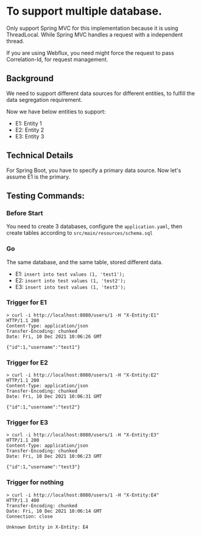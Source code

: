 # To support multiple database.

Only support Spring MVC for this implementation because it is using ThreadLocal. While Spring MVC handles a request with a independent thread.

If you are using Webflux, you need might force the request to pass Correlation-Id, for request management.

## Background
We need to support different data sources for different entities, to fulfill the data segregation requirement.

Now we have below entities to support:
- E1: Entity 1
- E2: Entity 2
- E3: Entity 3

## Technical Details
For Spring Boot, you have to specify a primary data source. Now let's assume E1 is the primary.

## Testing Commands:
### Before Start
You need to create 3 databases, configure the `application.yaml`, then create tables according to `src/main/resources/schema.sql`
### Go
The same database, and the same table, stored different data.
- E1: `insert into test values (1, 'test1');`
- E2: `insert into test values (1, 'test2');`
- E3: `insert into test values (1, 'test3');`


### Trigger for E1
```
> curl -i http://localhost:8080/users/1 -H "X-Entity:E1"
HTTP/1.1 200
Content-Type: application/json
Transfer-Encoding: chunked
Date: Fri, 10 Dec 2021 10:06:26 GMT

{"id":1,"username":"test1"}
```

### Trigger for E2  
```
> curl -i http://localhost:8080/users/1 -H "X-Entity:E2"
HTTP/1.1 200
Content-Type: application/json
Transfer-Encoding: chunked
Date: Fri, 10 Dec 2021 10:06:31 GMT

{"id":1,"username":"test2"}
```
### Trigger for E3
```
> curl -i http://localhost:8080/users/1 -H "X-Entity:E3"
HTTP/1.1 200
Content-Type: application/json
Transfer-Encoding: chunked
Date: Fri, 10 Dec 2021 10:06:23 GMT

{"id":1,"username":"test3"}
```
### Trigger for nothing
```
> curl -i http://localhost:8080/users/1 -H "X-Entity:E4"
HTTP/1.1 400
Transfer-Encoding: chunked
Date: Fri, 10 Dec 2021 10:06:14 GMT
Connection: close

Unknown Entity in X-Entity: E4
```

